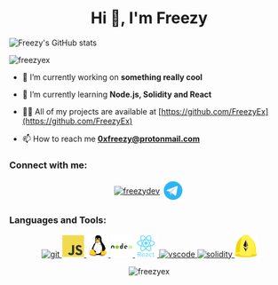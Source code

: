 <h1 align="center">Hi 👋, I'm Freezy</h1>

![Freezy's GitHub stats](github-readme-stats-opal-one-47.vercel.app/api?username=freezyex&hide=prs&show_icons=true&theme=omni)
<p align="left"> <img src="https://komarev.com/ghpvc/?username=freezyex&label=Profile%20views&color=0e75b6&style=flat" alt="freezyex" /> </p>


- 🔭 I’m currently working on **something really cool**

- 🌱 I’m currently learning **Node.js, Solidity and React**

- 👨‍💻 All of my projects are available at [https://github.com/FreezyEx](https://github.com/FreezyEx)

- 📫 How to reach me **0xfreezy@protonmail.com**

<h3 align="left">Connect with me:</h3>
<p align="center">
<a href="https://twitter.com/freezydev" target="blank"><img align="center" src="https://raw.githubusercontent.com/rahuldkjain/github-profile-readme-generator/master/src/images/icons/Social/twitter.svg" alt="freezydev" height="30" width="40" /></a>
 <a href="https://t.me/FreezyDev" target="blank"><img align="center" src="tg.svg" alt="freezydev" height="40" width="40"/></a>
</p>

<h3 align="left">Languages and Tools:</h3>
<p align="center"> 
<a href="https://git-scm.com/" target="_blank" rel="noreferrer"> <img src="https://www.vectorlogo.zone/logos/git-scm/git-scm-icon.svg" alt="git" width="40" height="40"/>
</a> <a href="https://developer.mozilla.org/en-US/docs/Web/JavaScript" target="_blank" rel="noreferrer"> <img src="https://raw.githubusercontent.com/devicons/devicon/master/icons/javascript/javascript-original.svg" alt="javascript" width="40" height="40"/> </a> 
<a href="https://www.linux.org/" target="_blank" rel="noreferrer"> <img src="https://raw.githubusercontent.com/devicons/devicon/master/icons/linux/linux-original.svg" alt="linux" width="40" height="40"/> </a> 
<a href="https://nodejs.org" target="_blank" rel="noreferrer"> <img src="https://raw.githubusercontent.com/devicons/devicon/master/icons/nodejs/nodejs-original-wordmark.svg" alt="nodejs" width="40" height="40"/> </a> 
<a href="https://reactjs.org/" target="_blank" rel="noreferrer"> <img src="https://raw.githubusercontent.com/devicons/devicon/master/icons/react/react-original-wordmark.svg" alt="react" width="40" height="40"/> </a>
<a href="https://code.visualstudio.com/" target="_blank" rel="noreferrer"> <img src="https://cdn.jsdelivr.net/gh/devicons/devicon/icons/vscode/vscode-original.svg" alt="vscode" width="40" height="40"/> </a>
 <a href="https://docs.soliditylang.org/" target="_blank" rel="noreferrer"> <img src="https://cdn.jsdelivr.net/gh/devicons/devicon/icons/solidity/solidity-plain.svg" alt="solidity" width="40" height="40"/> </a>
<a href="https://hardhat.org/" target="_blank" rel="noreferrer"> <img src="hardhat.svg" alt="hardhat" width="40" height="40"/> </a> 
</p>

<p align="center"><img src="https://github-readme-stats.vercel.app/api/top-langs?username=freezyex&show_icons=true&locale=en&layout=compact&hide=typescript,shell" alt="freezyex" /></p>


